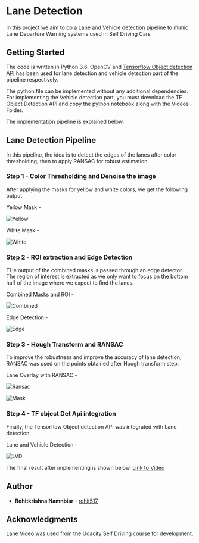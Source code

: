 # Lane Detection

In this project we aim to do a Lane and Vehicle detection pipeline to mimic Lane Departure Warning systems used in Self Driving Cars 

## Getting Started

The code is written in Python 3.6. OpenCV and [Tensorflow Object detection API](https://github.com/tensorflow/models/tree/master/research/object_detection) has been used for lane detection and vehicle detection part of the pipeline respectively. 

The python file can be implemented without any additional dependencies. For implementing the Vehicle detection part, you must download the TF Object Detection API and copy the python notebook along with the Videos Folder. 

The implementation pipeline is explained below. 

## Lane Detection Pipeline

In this pipeline, the idea is to detect the edges of the lanes after color thresholding, then to apply RANSAC for robust estimation.

### Step 1 - Color Thresholding and Denoise the image

After applying the masks for yellow and white colors, we get the following output

Yellow Mask - 

![Yellow](https://github.com/rohit517/CVision-RoadLane/blob/master/Images/Screenshot%20(175).png)

White Mask - 

![White](https://github.com/rohit517/CVision-RoadLane/blob/master/Images/Screenshot%20(176).png) 

### Step 2 - ROI extraction and Edge Detection 

THe output of the combined masks is passed through an edge detector. The region of interest is extracted as we only want to focus on the bottom half of the image where we expect to find the lanes.

Combined Masks and ROI - 

![Combined](https://github.com/rohit517/CVision-RoadLane/blob/master/Images/Screenshot%20(172).png)

Edge Detection - 

![Edge](https://github.com/rohit517/CVision-RoadLane/blob/master/Images/Screenshot%20(174).png)

### Step 3 - Hough Transform and RANSAC

To improve the robustness and improve the accuracy of lane detection, RANSAC was used on the points obtained after Hough transform step.

Lane Overlay with RANSAC - 

![Ransac](https://github.com/rohit517/CVision-RoadLane/blob/master/Images/Screenshot%20(173).png)

![Mask](https://github.com/rohit517/CVision-RoadLane/blob/master/Images/Screenshot%20(177).png)

### Step 4 - TF object Det Api integration

Finally, the Tensorflow Object detection API was integrated with Lane detection.

Lane and Vehicle Detection - 

![LVD](https://github.com/rohit517/CVision-RoadLane/blob/master/Images/Screenshot%20(179).png)

The final result after implementing is shown below. [Link to Video](https://www.youtube.com/watch?v=7Hx7mQV6f-c)

## Author

* **Rohitkrishna Namnbiar**  - [rohit517](https://github.com/rohit517)

## Acknowledgments

Lane Video was used from the Udacity Self Driving course for development.  





